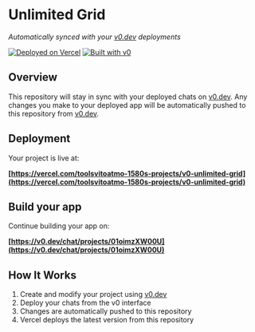 # Unlimited Grid

*Automatically synced with your [v0.dev](https://v0.dev) deployments*

[![Deployed on Vercel](https://img.shields.io/badge/Deployed%20on-Vercel-black?style=for-the-badge&logo=vercel)](https://vercel.com/toolsvitoatmo-1580s-projects/v0-unlimited-grid)
[![Built with v0](https://img.shields.io/badge/Built%20with-v0.dev-black?style=for-the-badge)](https://v0.dev/chat/projects/01oimzXW00U)

## Overview

This repository will stay in sync with your deployed chats on [v0.dev](https://v0.dev).
Any changes you make to your deployed app will be automatically pushed to this repository from [v0.dev](https://v0.dev).

## Deployment

Your project is live at:

**[https://vercel.com/toolsvitoatmo-1580s-projects/v0-unlimited-grid](https://vercel.com/toolsvitoatmo-1580s-projects/v0-unlimited-grid)**

## Build your app

Continue building your app on:

**[https://v0.dev/chat/projects/01oimzXW00U](https://v0.dev/chat/projects/01oimzXW00U)**

## How It Works

1. Create and modify your project using [v0.dev](https://v0.dev)
2. Deploy your chats from the v0 interface
3. Changes are automatically pushed to this repository
4. Vercel deploys the latest version from this repository